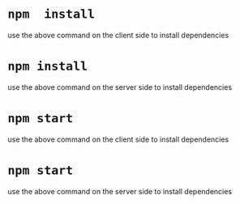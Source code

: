 # `npm  install`

use the above command on the client side to install dependencies

# `npm install`

use the above command on the  server side to install dependencies

# `npm start`

use the above command on the client side to install dependencies

# `npm start`
use the above command on the  server side to install dependencies